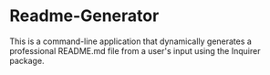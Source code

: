 # Readme-Generator
This is a command-line application that dynamically generates a professional README.md file from a user's input using the Inquirer package. 

